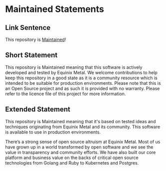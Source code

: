 # Maintained Statements

## Link Sentence

This repository is [Maintained](https://github.com/equinix-labs/equinix-labs/blob/main/maintained-statement.md)!

## Short Statement

This repository is Maintained meaning that this software is actively developed and tested by Equinix Metal. We welcome contributions to help keep this repository in a good state as it is a community resource which is intended to be suitable for production environments. Please note that this is an Open Source project and as such it is provided with no warranty. Please refer to the licence file of this project for more information.

## Extended Statement

This repository is Maintained meaning that it's based on tested ideas and techniques originating from Equinix Metal and its community. This software is available to use in production environments.

There’s a strong sense of open source altruism at Equinix Metal. Most of us have grown up in a world transformed by open software and we see the value in transparency and community efforts. We have also built our core platform and business value on the backs of critical open source technologies from Golang and Ruby to Kubernetes and Postgres.
